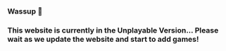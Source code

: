 ### Wassup 👋
### This website is currently in the Unplayable Version... Please wait as we update the website and start to add games!

<!--
**UnblockedGamesAW/UnblockedGamesAW** is a ✨ _special_ ✨ repository because its `README.md` (this file) appears on your GitHub profile.

Here are some ideas to get you started:
** This website sucks!!!
-->
